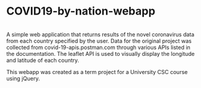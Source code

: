 # COVID19-by-nation-webapp
<br>
A simple web application that returns results of the novel coronavirus data from each country specified by the user. Data for the original project was collected from covid-19-apis.postman.com through various APIs listed in the documentation. The leaflet API is used to visually display the longitude and latitude of each country.
<Br>

This webapp was created as a term project for a University CSC course using jQuery.
<Br/>
